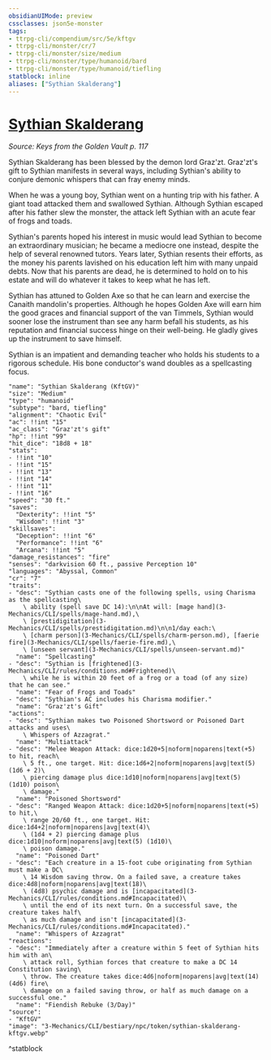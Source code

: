 ```yaml
---
obsidianUIMode: preview
cssclasses: json5e-monster
tags:
- ttrpg-cli/compendium/src/5e/kftgv
- ttrpg-cli/monster/cr/7
- ttrpg-cli/monster/size/medium
- ttrpg-cli/monster/type/humanoid/bard
- ttrpg-cli/monster/type/humanoid/tiefling
statblock: inline
aliases: ["Sythian Skalderang"]
---
```

# [Sythian Skalderang](3-Mechanics\CLI\bestiary\npc/sythian-skalderang-kftgv.md)
*Source: Keys from the Golden Vault p. 117*  

Sythian Skalderang has been blessed by the demon lord Graz'zt. Graz'zt's gift to Sythian manifests in several ways, including Sythian's ability to conjure demonic whispers that can fray enemy minds.

When he was a young boy, Sythian went on a hunting trip with his father. A giant toad attacked them and swallowed Sythian. Although Sythian escaped after his father slew the monster, the attack left Sythian with an acute fear of frogs and toads.

Sythian's parents hoped his interest in music would lead Sythian to become an extraordinary musician; he became a mediocre one instead, despite the help of several renowned tutors. Years later, Sythian resents their efforts, as the money his parents lavished on his education left him with many unpaid debts. Now that his parents are dead, he is determined to hold on to his estate and will do whatever it takes to keep what he has left.

Sythian has attuned to Golden Axe so that he can learn and exercise the Canaith mandolin's properties. Although he hopes Golden Axe will earn him the good graces and financial support of the van Timmels, Sythian would sooner lose the instrument than see any harm befall his students, as his reputation and financial success hinge on their well-being. He gladly gives up the instrument to save himself.

Sythian is an impatient and demanding teacher who holds his students to a rigorous schedule. His bone conductor's wand doubles as a spellcasting focus.

```statblock
"name": "Sythian Skalderang (KftGV)"
"size": "Medium"
"type": "humanoid"
"subtype": "bard, tiefling"
"alignment": "Chaotic Evil"
"ac": !!int "15"
"ac_class": "Graz'zt's gift"
"hp": !!int "99"
"hit_dice": "18d8 + 18"
"stats":
- !!int "10"
- !!int "15"
- !!int "13"
- !!int "14"
- !!int "11"
- !!int "16"
"speed": "30 ft."
"saves":
  "Dexterity": !!int "5"
  "Wisdom": !!int "3"
"skillsaves":
  "Deception": !!int "6"
  "Performance": !!int "6"
  "Arcana": !!int "5"
"damage_resistances": "fire"
"senses": "darkvision 60 ft., passive Perception 10"
"languages": "Abyssal, Common"
"cr": "7"
"traits":
- "desc": "Sythian casts one of the following spells, using Charisma as the spellcasting\
    \ ability (spell save DC 14):\n\nAt will: [mage hand](3-Mechanics/CLI/spells/mage-hand.md),\
    \ [prestidigitation](3-Mechanics/CLI/spells/prestidigitation.md)\n\n1/day each:\
    \ [charm person](3-Mechanics/CLI/spells/charm-person.md), [faerie fire](3-Mechanics/CLI/spells/faerie-fire.md),\
    \ [unseen servant](3-Mechanics/CLI/spells/unseen-servant.md)"
  "name": "Spellcasting"
- "desc": "Sythian is [frightened](3-Mechanics/CLI/rules/conditions.md#Frightened)\
    \ while he is within 20 feet of a frog or a toad (of any size) that he can see."
  "name": "Fear of Frogs and Toads"
- "desc": "Sythian's AC includes his Charisma modifier."
  "name": "Graz'zt's Gift"
"actions":
- "desc": "Sythian makes two Poisoned Shortsword or Poisoned Dart attacks and uses\
    \ Whispers of Azzagrat."
  "name": "Multiattack"
- "desc": "Melee Weapon Attack: dice:1d20+5|noform|noparens|text(+5) to hit, reach\
    \ 5 ft., one target. Hit: dice:1d6+2|noform|noparens|avg|text(5) (1d6 + 2)\
    \ piercing damage plus dice:1d10|noform|noparens|avg|text(5) (1d10) poison\
    \ damage."
  "name": "Poisoned Shortsword"
- "desc": "Ranged Weapon Attack: dice:1d20+5|noform|noparens|text(+5) to hit,\
    \ range 20/60 ft., one target. Hit: dice:1d4+2|noform|noparens|avg|text(4)\
    \ (1d4 + 2) piercing damage plus dice:1d10|noform|noparens|avg|text(5) (1d10)\
    \ poison damage."
  "name": "Poisoned Dart"
- "desc": "Each creature in a 15-foot cube originating from Sythian must make a DC\
    \ 14 Wisdom saving throw. On a failed save, a creature takes dice:4d8|noform|noparens|avg|text(18)\
    \ (4d8) psychic damage and is [incapacitated](3-Mechanics/CLI/rules/conditions.md#Incapacitated)\
    \ until the end of its next turn. On a successful save, the creature takes half\
    \ as much damage and isn't [incapacitated](3-Mechanics/CLI/rules/conditions.md#Incapacitated)."
  "name": "Whispers of Azzagrat"
"reactions":
- "desc": "Immediately after a creature within 5 feet of Sythian hits him with an\
    \ attack roll, Sythian forces that creature to make a DC 14 Constitution saving\
    \ throw. The creature takes dice:4d6|noform|noparens|avg|text(14) (4d6) fire\
    \ damage on a failed saving throw, or half as much damage on a successful one."
  "name": "Fiendish Rebuke (3/Day)"
"source":
- "KftGV"
"image": "3-Mechanics/CLI/bestiary/npc/token/sythian-skalderang-kftgv.webp"
```
^statblock